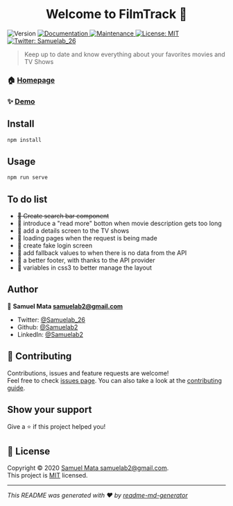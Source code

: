 <h1 align="center">Welcome to FilmTrack 👋</h1>
<p>
  <img alt="Version" src="https://img.shields.io/badge/version-0.1.0-blue.svg?cacheSeconds=2592000" />
  <a href="https://github.com/Samuelab2/FilmTracker#readme" target="_blank">
    <img alt="Documentation" src="https://img.shields.io/badge/documentation-yes-brightgreen.svg" />
  </a>
  <a href="https://github.com/Samuelab2/FilmTracker/graphs/commit-activity" target="_blank">
    <img alt="Maintenance" src="https://img.shields.io/badge/Maintained%3F-yes-green.svg" />
  </a>
  <a href="https://github.com/Samuelab2/FilmTracker/blob/master/LICENSE" target="_blank">
    <img alt="License: MIT" src="https://img.shields.io/github/license/Samuelab2/FilmTrack" />
  </a>
  <a href="https://twitter.com/Samuelab\_26" target="_blank">
    <img alt="Twitter: Samuelab_26" src="https://img.shields.io/twitter/follow/Samuelab_26.svg?style=social" />
  </a>
</p>

> Keep up to date and know everything about your favorites movies and TV Shows

### 🏠 [Homepage](https://github.com/Samuelab2/FilmTracker#readme)

### ✨ [Demo](https://filmtracker.netlify.com/#/)

## Install

```sh
npm install
```

## Usage

```sh
npm run serve
```

## To do list

- ~~📌 Create search bar component~~
- 📌 introduce a "read more" botton when movie description gets too long
- 📌 add a details screen to the TV shows
- 📌 loading pages when the request is being made
- 📌 create fake login screen
- 📌 add fallback values to when there is no data from the API
- 📌 a better footer, with thanks to the API provider
- 📌 variables in css3 to better manage the layout

## Author

👤 **Samuel Mata <samuelab2@gmail.com>**

- Twitter: [@Samuelab_26](https://twitter.com/Samuelab_26)
- Github: [@Samuelab2](https://github.com/Samuelab2)
- LinkedIn: [@Samuelab2](https://linkedin.com/in/Samuelab2)

## 🤝 Contributing

Contributions, issues and feature requests are welcome!<br />Feel free to check [issues page](https://github.com/Samuelab2/FilmTracker/issues). You can also take a look at the [contributing guide](https://github.com/Samuelab2/FilmTracker/blob/master/CONTRIBUTING.md).

## Show your support

Give a ⭐️ if this project helped you!

## 📝 License

Copyright © 2020 [Samuel Mata <samuelab2@gmail.com>](https://github.com/Samuelab2).<br />
This project is [MIT](https://github.com/Samuelab2/FilmTracker/blob/master/LICENSE) licensed.

---

_This README was generated with ❤️ by [readme-md-generator](https://github.com/kefranabg/readme-md-generator)_
